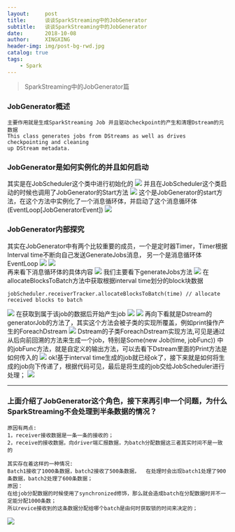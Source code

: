 ```yaml
---
layout:     post
title:      谈谈SparkStreaming中的JobGenerator
subtitle:   谈谈SparkStreaming中的JobGenerator
date:       2018-10-08
author:     XINGXING
header-img: img/post-bg-rwd.jpg
catalog: true
tags:
    - Spark
---
```


>
>SparkStreaming中的JobGenerator篇
> 

### JobGenerator概述
    主要作用就是生成SparkStreaming Job 并且驱动checkpoint的产生和清理Dstream的元数据
    This class generates jobs from DStreams as well as drives checkpointing and cleaning
    up DStream metadata.

### JobGenerator是如何实例化的并且如何启动
其实是在JobScheduler这个类中进行初始化的
![](https://ws4.sinaimg.cn/large/006tNbRwgy1fw1z8tmtkkj31k40h0abl.jpg)
并且在JobScheduler这个类启动的时候也调用了JobGenerator的Start方法
![](https://ws4.sinaimg.cn/large/006tNbRwgy1fw1zbcyk62j31ie0w240k.jpg)
这个是JobGenerator的start方法，在这个方法中实例化了一个消息循环体，并启动了这个消息循环体(EventLoop[JobGeneratorEvent])
![](https://ws4.sinaimg.cn/large/006tNbRwgy1fw1zcaean3j31ks0w20u1.jpg)
### JobGenerator内部探究
其实在JobGenerator中有两个比较重要的成员，一个是定时器Timer，Timer根据Interval time不断向自己发送GenerateJobs消息，
另一个是消息循环体EventLoop
![](https://ws1.sinaimg.cn/large/006tNbRwgy1fw1zgol1rvj31je0883yw.jpg)
![](https://ws4.sinaimg.cn/large/006tNbRwgy1fw1zh6t261j31iw05kglt.jpg)    
再来看下消息循环体的具体内容
![](https://ws4.sinaimg.cn/large/006tNbRwgy1fw2032p852j31am0fet9r.jpg)
我们主要看下generateJobs方法
![](https://ws2.sinaimg.cn/large/006tNbRwgy1fw204zd7o5j31k00ou40c.jpg)
在allocateBlocksToBatch方法中获取根据interval time划分的block块数据

    jobScheduler.receiverTracker.allocateBlocksToBatch(time) // allocate received blocks to batch
![](https://ws4.sinaimg.cn/large/006tNbRwgy1fw20bzi8kwj31hm104gny.jpg)
在获取到属于该job的数据后开始产生job
![](https://ws2.sinaimg.cn/large/006tNbRwgy1fw20f77htij31ka0nojt8.jpg)
![](https://ws3.sinaimg.cn/large/006tNbRwly1fw20gofb5nj316g0g2wfa.jpg)
再向下看就是Dstream的generatorJob的方法了，其实这个方法会被子类的实现所覆盖，例如print操作产生的ForeachDstream
![](https://ws1.sinaimg.cn/large/006tNbRwly1fw20i872a6j31c60o8jsl.jpg)
Dstream的子类ForeachDstream实现方法,可见是通过从后向前回溯的方法来生成一个job，特别是Some(new Job(time, jobFunc))
中的jobFunc方法，就是自定义的输出方法，可以去看下Dstream里面的Print方法是如何传入的
![](https://ws1.sinaimg.cn/large/006tNbRwly1fw20kohhecj31cw0ds3z0.jpg)
ok!基于interval time生成的job就已经ok了，接下来就是如何将生成的job向下传递了，根据代码可见，最后是将生成的job交给JobScheduler进行处理；
![](https://ws4.sinaimg.cn/large/006tNbRwly1fw20omd7agj31hc0nsac0.jpg)

***

### 上面介绍了JobGenerator这个角色，接下来再引申一个问题，为什么SparkStreaming不会处理到半条数据的情况？
    
    原因有两点:
    1，receiver接收数据是一条一条的接收的；
    2，receive的接收数据，向driver端汇报数据，为batch分配数据这三者其实时间不是一致的

    其实存在着这样的一种情况:
    Batch1接收了1000条数据，batch2接收了500条数据，  在处理时会出现batch1处理了900条数据，batch2处理了600条数据；
    原因：
    在给job分配数据的时候使用了synchronized修饰，那么就会造成batch在分配数据时并不一定能分配1000条数；
    所以revice接收到的这条数据分配给哪个batch是由何时获取锁的时间来决定的；
![](https://ws2.sinaimg.cn/large/006tNbRwly1fw20x55rmoj31i80mgwfx.jpg)










